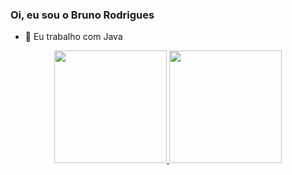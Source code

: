 ### Oi, eu sou o Bruno Rodrigues

- 🔭 Eu trabalho com Java

<div align="center">
  <a href="https://github.com/brunordg">
  <img height="180em" src="https://github-readme-stats.vercel.app/api?username=brunordg&show_icons=true&theme=dracula&include_all_commits=true&count_private=true"/>
  <img height="180em" src="https://github-readme-stats.vercel.app/api/top-langs/?username=brunordg&layout=compact&langs_count=7&theme=dracula"/>
</div>
